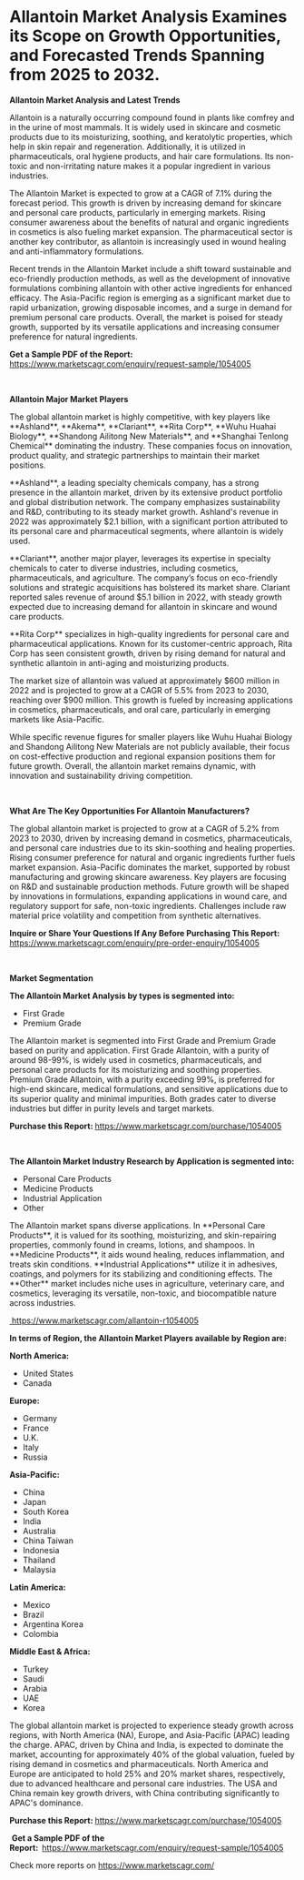 <p><h1>Allantoin Market Analysis Examines its Scope on Growth Opportunities, and Forecasted Trends Spanning from 2025 to 2032.</h1></p><p><strong>Allantoin Market Analysis and Latest Trends</strong></p>
<p><p>Allantoin is a naturally occurring compound found in plants like comfrey and in the urine of most mammals. It is widely used in skincare and cosmetic products due to its moisturizing, soothing, and keratolytic properties, which help in skin repair and regeneration. Additionally, it is utilized in pharmaceuticals, oral hygiene products, and hair care formulations. Its non-toxic and non-irritating nature makes it a popular ingredient in various industries.</p><p>The Allantoin Market is expected to grow at a CAGR of 7.1% during the forecast period. This growth is driven by increasing demand for skincare and personal care products, particularly in emerging markets. Rising consumer awareness about the benefits of natural and organic ingredients in cosmetics is also fueling market expansion. The pharmaceutical sector is another key contributor, as allantoin is increasingly used in wound healing and anti-inflammatory formulations.</p><p>Recent trends in the Allantoin Market include a shift toward sustainable and eco-friendly production methods, as well as the development of innovative formulations combining allantoin with other active ingredients for enhanced efficacy. The Asia-Pacific region is emerging as a significant market due to rapid urbanization, growing disposable incomes, and a surge in demand for premium personal care products. Overall, the market is poised for steady growth, supported by its versatile applications and increasing consumer preference for natural ingredients.</p></p>
<p><strong>Get a Sample PDF of the Report:&nbsp;</strong> <a href="https://www.marketscagr.com/enquiry/request-sample/1054005?utm_campaign=1889&utm_medium=2&utm_source=Github&utm_content=ia&utm_term=26012025&utm_id=allantoin">https://www.marketscagr.com/enquiry/request-sample/1054005</a></p>
<p>&nbsp;</p>
<p><strong>Allantoin Major Market Players</strong></p>
<p><p>The global allantoin market is highly competitive, with key players like **Ashland**, **Akema**, **Clariant**, **Rita Corp**, **Wuhu Huahai Biology**, **Shandong Ailitong New Materials**, and **Shanghai Tenlong Chemical** dominating the industry. These companies focus on innovation, product quality, and strategic partnerships to maintain their market positions.</p><p>**Ashland**, a leading specialty chemicals company, has a strong presence in the allantoin market, driven by its extensive product portfolio and global distribution network. The company emphasizes sustainability and R&D, contributing to its steady market growth. Ashland's revenue in 2022 was approximately $2.1 billion, with a significant portion attributed to its personal care and pharmaceutical segments, where allantoin is widely used.</p><p>**Clariant**, another major player, leverages its expertise in specialty chemicals to cater to diverse industries, including cosmetics, pharmaceuticals, and agriculture. The company’s focus on eco-friendly solutions and strategic acquisitions has bolstered its market share. Clariant reported sales revenue of around $5.1 billion in 2022, with steady growth expected due to increasing demand for allantoin in skincare and wound care products.</p><p>**Rita Corp** specializes in high-quality ingredients for personal care and pharmaceutical applications. Known for its customer-centric approach, Rita Corp has seen consistent growth, driven by rising demand for natural and synthetic allantoin in anti-aging and moisturizing products.</p><p>The market size of allantoin was valued at approximately $600 million in 2022 and is projected to grow at a CAGR of 5.5% from 2023 to 2030, reaching over $900 million. This growth is fueled by increasing applications in cosmetics, pharmaceuticals, and oral care, particularly in emerging markets like Asia-Pacific.</p><p>While specific revenue figures for smaller players like Wuhu Huahai Biology and Shandong Ailitong New Materials are not publicly available, their focus on cost-effective production and regional expansion positions them for future growth. Overall, the allantoin market remains dynamic, with innovation and sustainability driving competition.</p></p>
<p>&nbsp;</p>
<p><strong>What Are The Key Opportunities For Allantoin Manufacturers?</strong></p>
<p><p>The global allantoin market is projected to grow at a CAGR of 5.2% from 2023 to 2030, driven by increasing demand in cosmetics, pharmaceuticals, and personal care industries due to its skin-soothing and healing properties. Rising consumer preference for natural and organic ingredients further fuels market expansion. Asia-Pacific dominates the market, supported by robust manufacturing and growing skincare awareness. Key players are focusing on R&D and sustainable production methods. Future growth will be shaped by innovations in formulations, expanding applications in wound care, and regulatory support for safe, non-toxic ingredients. Challenges include raw material price volatility and competition from synthetic alternatives.</p></p>
<p><strong>Inquire or Share Your Questions If Any Before Purchasing This Report:</strong> <a href="https://www.marketscagr.com/enquiry/pre-order-enquiry/1054005?utm_campaign=1889&utm_medium=2&utm_source=Github&utm_content=ia&utm_term=26012025&utm_id=allantoin">https://www.marketscagr.com/enquiry/pre-order-enquiry/1054005</a></p>
<p>&nbsp;</p>
<p><strong>Market Segmentation</strong></p>
<p><strong>The Allantoin Market Analysis by types is segmented into:</strong></p>
<p><ul><li>First Grade</li><li>Premium Grade</li></ul></p>
<p><p>The Allantoin market is segmented into First Grade and Premium Grade based on purity and application. First Grade Allantoin, with a purity of around 98-99%, is widely used in cosmetics, pharmaceuticals, and personal care products for its moisturizing and soothing properties. Premium Grade Allantoin, with a purity exceeding 99%, is preferred for high-end skincare, medical formulations, and sensitive applications due to its superior quality and minimal impurities. Both grades cater to diverse industries but differ in purity levels and target markets.</p></p>
<p><strong>Purchase this Report:&nbsp;</strong><a href="https://www.marketscagr.com/purchase/1054005?utm_campaign=1889&utm_medium=2&utm_source=Github&utm_content=ia&utm_term=26012025&utm_id=allantoin">https://www.marketscagr.com/purchase/1054005</a></p>
<p>&nbsp;</p>
<p><strong>The Allantoin Market Industry Research by Application is segmented into:</strong></p>
<p><ul><li>Personal Care Products</li><li>Medicine Products</li><li>Industrial Application</li><li>Other</li></ul></p>
<p><p>The Allantoin market spans diverse applications. In **Personal Care Products**, it is valued for its soothing, moisturizing, and skin-repairing properties, commonly found in creams, lotions, and shampoos. In **Medicine Products**, it aids wound healing, reduces inflammation, and treats skin conditions. **Industrial Applications** utilize it in adhesives, coatings, and polymers for its stabilizing and conditioning effects. The **Other** market includes niche uses in agriculture, veterinary care, and cosmetics, leveraging its versatile, non-toxic, and biocompatible nature across industries.</p></p>
<p><a href="https://www.marketscagr.com/allantoin-r1054005?utm_campaign=1889&utm_medium=2&utm_source=Github&utm_content=ia&utm_term=26012025&utm_id=allantoin">&nbsp;https://www.marketscagr.com/allantoin-r1054005</a></p>
<p><strong>In terms of Region, the Allantoin Market Players available by Region are:</strong></p>
<p>
    <p> <strong> North America: </strong>
        <ul>
            <li>United States</li>
            <li>Canada</li>
        </ul>
        </p> 
    <p> <strong> Europe: </strong>
        <ul>
            <li>Germany</li>
            <li>France</li>
            <li>U.K.</li>
            <li>Italy</li>
            <li>Russia</li>
        </ul>
        </p> 
    <p> <strong> Asia-Pacific: </strong>
        <ul>
            <li>China</li>
            <li>Japan</li>
            <li>South Korea</li>
            <li>India</li>
            <li>Australia</li>
            <li>China Taiwan</li>
            <li>Indonesia</li>
            <li>Thailand</li>
            <li>Malaysia</li>
        </ul>
        </p> 
    <p> <strong> Latin America: </strong>
        <ul>
            <li>Mexico</li>
            <li>Brazil</li>
            <li>Argentina Korea</li>
            <li>Colombia</li>
        </ul>
        </p> 
    <p> <strong> Middle East & Africa: </strong>
        <ul>
            <li>Turkey</li>
            <li>Saudi</li>
            <li>Arabia</li>
            <li>UAE</li>
            <li>Korea</li>
        </ul>
    </p>
    </p>
<p><p>The global allantoin market is projected to experience steady growth across regions, with North America (NA), Europe, and Asia-Pacific (APAC) leading the charge. APAC, driven by China and India, is expected to dominate the market, accounting for approximately 40% of the global valuation, fueled by rising demand in cosmetics and pharmaceuticals. North America and Europe are anticipated to hold 25% and 20% market shares, respectively, due to advanced healthcare and personal care industries. The USA and China remain key growth drivers, with China contributing significantly to APAC's dominance.</p></p>
<p><strong>Purchase this Report: </strong><a href="https://www.marketscagr.com/purchase/1054005?utm_campaign=1889&utm_medium=2&utm_source=Github&utm_content=ia&utm_term=26012025&utm_id=allantoin">https://www.marketscagr.com/purchase/1054005</a></p>
<p>&nbsp;<strong>Get a Sample PDF of the Report:&nbsp;&nbsp;</strong><a href="https://www.marketscagr.com/enquiry/request-sample/1054005?utm_campaign=1889&utm_medium=2&utm_source=Github&utm_content=ia&utm_term=26012025&utm_id=allantoin">https://www.marketscagr.com/enquiry/request-sample/1054005</a></p>
<p><strong></strong></p>
<p>Check more reports on <a href="https://www.marketscagr.com/?utm_campaign=1889&utm_medium=2&utm_source=Github&utm_content=ia&utm_term=26012025&utm_id=allantoin">https://www.marketscagr.com/</a></p>